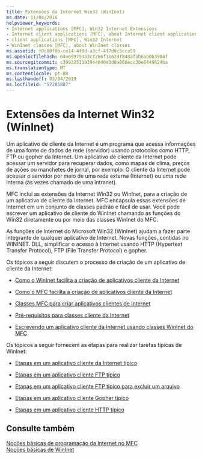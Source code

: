 ```yaml
---
title: Extensões da Internet Win32 (WinInet)
ms.date: 11/04/2016
helpviewer_keywords:
- Internet applications [MFC], Win32 Internet Extensions
- Internet client applications [MFC], about Internet client applications
- client applications [MFC], Win32 Internet
- WinInet classes [MFC], about WinInet classes
ms.assetid: f8c80f0b-ce14-4f0d-a3cf-4f7d8c5cca59
ms.openlocfilehash: 64e699753a3cf266f1162df848afab6ab0b3904f
ms.sourcegitcommit: c3093251193944840e3d0a068ecc30e6449624ba
ms.translationtype: MT
ms.contentlocale: pt-BR
ms.lasthandoff: 03/04/2019
ms.locfileid: "57285887"
---
```

# <a name="win32-internet-extensions-wininet"></a>Extensões da Internet Win32 (WinInet)

Um aplicativo de cliente da Internet é um programa que acessa informações de uma fonte de dados de rede (servidor) usando protocolos como HTTP, FTP ou gopher da Internet. Um aplicativo de cliente da Internet pode acessar um servidor para recuperar dados, como mapas de clima, preços de ações ou manchetes de jornal, por exemplo. O cliente da Internet pode acessar o servidor por meio de uma rede externa (Internet) ou uma rede interna (às vezes chamado de uma intranet).

MFC inclui as extensões da Internet Win32 ou WinInet, para a criação de um aplicativo de cliente da Internet. MFC encapsula essas extensões de Internet em um conjunto de classes padrão e fácil de usar. Você pode escrever um aplicativo de cliente do WinInet chamando as funções do Win32 diretamente ou por meio das classes WinInet do MFC.

As funções de Internet do Microsoft Win32 (WinInet) ajudam a fazer parte integrante de qualquer aplicativo de Internet. Novas funções, contidas no WININET. DLL, simplificar o acesso à Internet usando HTTP (Hypertext Transfer Protocol), FTP (File Transfer Protocol) e gopher.

Os tópicos a seguir discutem o processo de criação de um aplicativo de cliente da Internet:

- [Como o WinInet facilita a criação de aplicativos cliente da Internet](../mfc/how-wininet-makes-it-easier-to-create-internet-client-applications.md)

- [Como o MFC facilita a criação de aplicativos cliente da Internet](../mfc/how-mfc-makes-it-easier-to-create-internet-client-applications.md)

- [Classes MFC para criar aplicativos clientes de Internet](../mfc/mfc-classes-for-creating-internet-client-applications.md)

- [Pré-requisitos para classes cliente da Internet](../mfc/prerequisites-for-internet-client-classes.md)

- [Escrevendo um aplicativo cliente da Internet usando classes WinInet do MFC](../mfc/writing-an-internet-client-application-using-mfc-wininet-classes.md)

Os tópicos a seguir fornecem as etapas para realizar tarefas típicas de WinInet:

- [Etapas em um aplicativo cliente da Internet típico](../mfc/steps-in-a-typical-internet-client-application.md)

- [Etapas em um aplicativo cliente FTP típico](../mfc/steps-in-a-typical-ftp-client-application.md)

- [Etapas em um aplicativo cliente FTP típico para excluir um arquivo](../mfc/steps-in-a-typical-ftp-client-application-to-delete-a-file.md)

- [Etapas em um aplicativo cliente Gopher típico](../mfc/steps-in-a-typical-gopher-client-application.md)

- [Etapas em um aplicativo cliente HTTP típico](../mfc/steps-in-a-typical-http-client-application.md)

## <a name="see-also"></a>Consulte também

[Noções básicas de programação da Internet no MFC](../mfc/mfc-internet-programming-basics.md)<br/>
[Noções básicas de WinInet](../mfc/wininet-basics.md)
